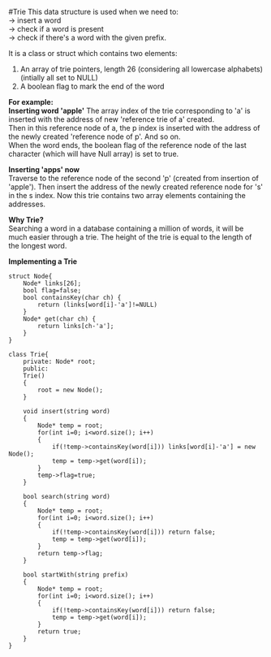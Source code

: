 #Trie
This data structure is used when we need to:   
-> insert a word  
-> check if a word is present  
-> check if there's a word with the given prefix.  

It is a class or struct which contains two elements:  
1. An array of trie pointers, length 26 (considering all lowercase alphabets) (intially all set to NULL)
2. A boolean flag to mark the end of the word

**For example:**   
**Inserting word 'apple'**
The array index of the trie corresponding to 'a' is inserted with the address of new 'reference trie of a' created.   
Then in this reference node of a, the p index is inserted with the address of the newly created 'reference node of p'. And so on.  
When the word ends, the boolean flag of the reference node of the last character (which will have Null array) is set to true.

**Inserting 'apps' now**  
Traverse to the reference node of the second 'p' (created from insertion of 'apple'). Then insert the address of the newly created reference node for 's' in the s index. Now this trie contains two array elements containing the addresses.  

**Why Trie?**  
Searching a word in a database containing a million of words, it will be much easier through a trie. The height of the trie is equal to the length of the longest word.

**Implementing a Trie**  
```
struct Node{
    Node* links[26];
    bool flag=false;
    bool containsKey(char ch) {
        return (links[word[i]-'a']!=NULL)
    }
    Node* get(char ch) {
        return links[ch-'a'];
    }
}

class Trie{
    private: Node* root;
    public:
    Trie()
    {
        root = new Node();
    }

    void insert(string word)
    {
        Node* temp = root;
        for(int i=0; i<word.size(); i++)
        {
            if(!temp->containsKey(word[i])) links[word[i]-'a'] = new Node();
            temp = temp->get(word[i]);
        }
        temp->flag=true;
    }

    bool search(string word)
    {
        Node* temp = root;
        for(int i=0; i<word.size(); i++)
        {
            if(!temp->containsKey(word[i])) return false;
            temp = temp->get(word[i]);
        }
        return temp->flag;
    }

    bool startWith(string prefix)
    {
        Node* temp = root;
        for(int i=0; i<word.size(); i++)
        {
            if(!temp->containsKey(word[i])) return false;
            temp = temp->get(word[i]);
        }
        return true;
    }
}
```